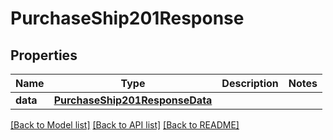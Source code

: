 # PurchaseShip201Response

## Properties
Name | Type | Description | Notes
------------ | ------------- | ------------- | -------------
**data** | [**PurchaseShip201ResponseData**](PurchaseShip201ResponseData.md) |  | 

[[Back to Model list]](../README.md#documentation-for-models) [[Back to API list]](../README.md#documentation-for-api-endpoints) [[Back to README]](../README.md)



